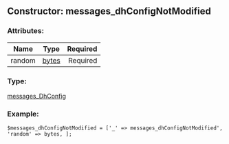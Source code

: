## Constructor: messages\_dhConfigNotModified  

### Attributes:

| Name     |    Type       | Required |
|----------|:-------------:|---------:|
|random|[bytes](../types/bytes.md) | Required|
### Type: 

[messages\_DhConfig](../types/messages_DhConfig.md)
### Example:

```
$messages_dhConfigNotModified = ['_' => messages_dhConfigNotModified', 'random' => bytes, ];
```